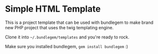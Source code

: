 # Simple HTML Template

This is a project template that can be used with bundlegem to make brand new PHP project that uses the twig templating engine.  
 
Clone it into `~/.bundlegem/templates` and you're ready to rock.  

Make sure you installed bundlegem, `gem install bundlegem` :)
